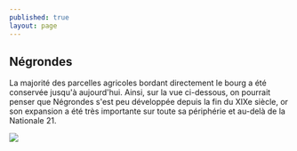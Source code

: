 ```yaml
---
published: true
layout: page
---
```

## Négrondes

La majorité des parcelles agricoles bordant directement le bourg a été conservée jusqu'à aujourd'hui. Ainsi, sur la vue ci-dessous, on pourrait penser que Négrondes s'est peu développée depuis la fin du XIXe siècle, or son expansion a été très importante sur toute sa périphérie et au-delà de la Nationale 21.

![]({{site.baseurl}}/data/images/3/histoire/03_HISTOIRE_POPCP29.jpg)

